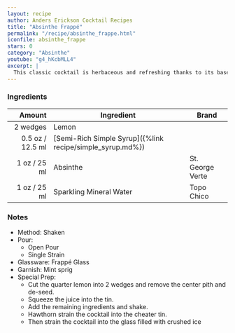 ```yaml
---
layout: recipe
author: Anders Erickson Cocktail Recipes
title: "Absinthe Frappé"
permalink: "/recipe/absinthe_frappe.html"
iconfile: absinthe_frappe
stars: 0
category: "Absinthe"
youtube: "g4_hKcbMLL4"
excerpt: |
  This classic cocktail is herbaceous and refreshing thanks to its base spirit, anisette, soda water, crushed ice, and a mint garnish.
---
```


### Ingredients

|   Amount | Ingredient                                                | Brand            |
| -------: | --------------------------------------------------------- | ---------------- |
| 2 wedges | Lemon                                                     |
|   0.5 oz / 12.5 ml | [Semi-Rich Simple Syrup]({%link recipe/simple_syrup.md%}) |
|     1 oz / 25 ml | Absinthe                                                  | St. George Verte |
|     1 oz / 25 ml | Sparkling Mineral Water                                   | Topo Chico       |

### Notes

- Method: Shaken
- Pour:
  - Open Pour
  - Single Strain
- Glassware: Frappé Glass
- Garnish: Mint sprig
- Special Prep:
  - Cut the quarter lemon into 2 wedges and remove the center pith and de-seed.
  - Squeeze the juice into the tin.
  - Add the remaining ingredients and shake.
  - Hawthorn strain the cocktail into the cheater tin.
  - Then strain the cocktail into the glass filled with crushed ice
